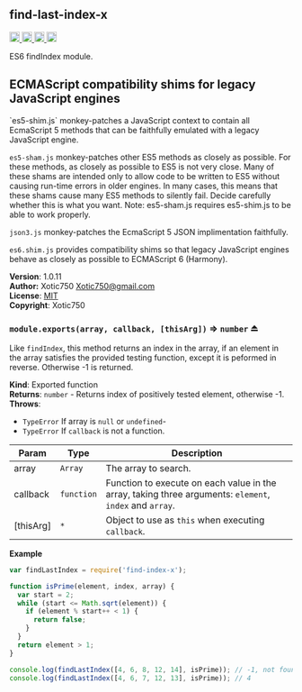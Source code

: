 <a name="module_find-last-index-x"></a>
## find-last-index-x
<a href="https://travis-ci.org/Xotic750/find-last-index-x"
title="Travis status">
<img
src="https://travis-ci.org/Xotic750/find-last-index-x.svg?branch=master"
alt="Travis status" height="18">
</a>
<a href="https://david-dm.org/Xotic750/find-last-index-x"
title="Dependency status">
<img src="https://david-dm.org/Xotic750/find-last-index-x.svg"
alt="Dependency status" height="18"/>
</a>
<a
href="https://david-dm.org/Xotic750/find-last-index-x#info=devDependencies"
title="devDependency status">
<img src="https://david-dm.org/Xotic750/find-last-index-x/dev-status.svg"
alt="devDependency status" height="18"/>
</a>
<a href="https://badge.fury.io/js/find-last-index-x" title="npm version">
<img src="https://badge.fury.io/js/find-last-index-x.svg"
alt="npm version" height="18">
</a>

ES6 findIndex module.

<h2>ECMAScript compatibility shims for legacy JavaScript engines</h2>
`es5-shim.js` monkey-patches a JavaScript context to contain all EcmaScript 5
methods that can be faithfully emulated with a legacy JavaScript engine.

`es5-sham.js` monkey-patches other ES5 methods as closely as possible.
For these methods, as closely as possible to ES5 is not very close.
Many of these shams are intended only to allow code to be written to ES5
without causing run-time errors in older engines. In many cases,
this means that these shams cause many ES5 methods to silently fail.
Decide carefully whether this is what you want. Note: es5-sham.js requires
es5-shim.js to be able to work properly.

`json3.js` monkey-patches the EcmaScript 5 JSON implimentation faithfully.

`es6.shim.js` provides compatibility shims so that legacy JavaScript engines
behave as closely as possible to ECMAScript 6 (Harmony).

**Version**: 1.0.11  
**Author:** Xotic750 <Xotic750@gmail.com>  
**License**: [MIT](&lt;https://opensource.org/licenses/MIT&gt;)  
**Copyright**: Xotic750  
<a name="exp_module_find-last-index-x--module.exports"></a>
### `module.exports(array, callback, [thisArg])` ⇒ <code>number</code> ⏏
Like `findIndex`, this method returns an index in the array, if an element
in the array satisfies the provided testing function, except it is peformed
in reverse. Otherwise -1 is returned.

**Kind**: Exported function  
**Returns**: <code>number</code> - Returns index of positively tested element, otherwise -1.  
**Throws**:

- <code>TypeError</code> If array is `null` or `undefined`-
- <code>TypeError</code> If `callback` is not a function.


| Param | Type | Description |
| --- | --- | --- |
| array | <code>Array</code> | The array to search. |
| callback | <code>function</code> | Function to execute on each value in the array,  taking three arguments: `element`, `index` and `array`. |
| [thisArg] | <code>\*</code> | Object to use as `this` when executing `callback`. |

**Example**  
```js
var findLastIndex = require('find-index-x');

function isPrime(element, index, array) {
  var start = 2;
  while (start <= Math.sqrt(element)) {
    if (element % start++ < 1) {
      return false;
    }
  }
  return element > 1;
}

console.log(findLastIndex([4, 6, 8, 12, 14], isPrime)); // -1, not found
console.log(findLastIndex([4, 6, 7, 12, 13], isPrime)); // 4
```

